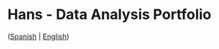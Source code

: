 # Hans - Data Analysis Portfolio
([Spanish](https://github.com/HansAiTech/Data_Analysis_Portfolio/blob/main/Proyectos.md) | [English](https://github.com/HansAiTech/Data_Analysis_Portfolio/blob/main/Proyectos.md))
 
       
      
    
    
     
    
  
    
  
